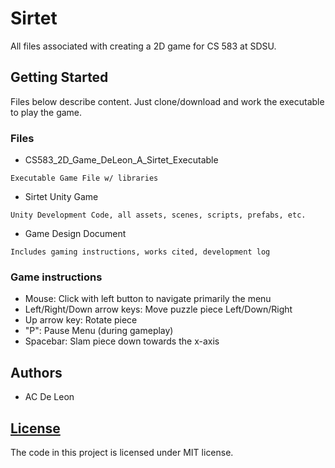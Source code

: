 # Sirtet

All files associated with creating a 2D game for CS 583 at SDSU.

## Getting Started

Files below describe content. Just clone/download and work the executable to play the game.

### Files

* CS583_2D_Game_DeLeon_A_Sirtet_Executable

```
Executable Game File w/ libraries
```

* Sirtet Unity Game

```
Unity Development Code, all assets, scenes, scripts, prefabs, etc.
```

* Game Design Document

```
Includes gaming instructions, works cited, development log
```

### Game instructions

- Mouse: Click with left button to navigate primarily the menu
- Left/Right/Down arrow keys: Move puzzle piece Left/Down/Right
- Up arrow key: Rotate piece
- "P": Pause Menu (during gameplay)
- Spacebar: Slam piece down towards the x-axis

## Authors

* AC De Leon

## [License](LICENSE)

The code in this project is licensed under MIT license.

